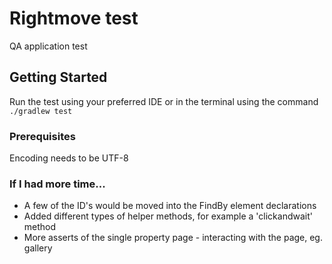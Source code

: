 # Rightmove test

QA application test

## Getting Started

Run the test using your preferred IDE or in the terminal using the command `./gradlew test`

### Prerequisites

Encoding needs to be UTF-8


### If I had more time...

* A few of the ID's would be moved into the FindBy element declarations
* Added different types of helper methods, for example a 'clickandwait' method
* More asserts of the single property page - interacting with the page, eg. gallery